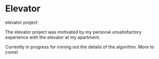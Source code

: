 # Elevator
elevator project

The elevator project was motivated by my personal unsatisfactory experience with the elevator at my apartment.




Currently in progress for ironing out the details of the algorithm. More to come!

